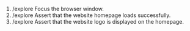 1. /explore Focus the browser window.
2. /explore Assert that the website homepage loads successfully.
3. /explore Assert that the website logo is displayed on the homepage.